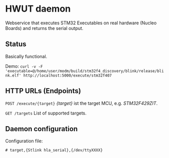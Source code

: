 # HWUT daemon

Webservice that executes STM32 Executables on real hardware (Nucleo Boards) and returns the serial output.

## Status

Basically functional.

Demo: `curl -v -F 'executable=@/home/user/modm/build/stm32f4_discovery/blink/release/blink.elf' http://localhost:5000/execute/stm32f407`

## HTTP URLs (Endpoints)

`POST /execute/{target}`
*{target}* ist the target MCU, e.g. *STM32F429ZIT*.

`GET /targets`
List of supported targets.

## Daemon configuration

Configuration file:
```
# target,{Stlink hla_serial},{/dev/ttyXXXX}
```
